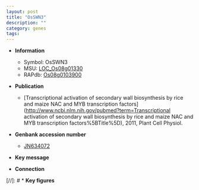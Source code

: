 ```yaml
---
layout: post
title: "OsSWN3"
description: ""
category: genes
tags: 
---
```


* **Information**  
    + Symbol: OsSWN3  
    + MSU: [LOC_Os08g01330](http://rice.uga.edu/cgi-bin/ORF_infopage.cgi?orf=LOC_Os08g01330)  
    + RAPdb: [Os08g0103900](https://rapdb.dna.affrc.go.jp/locus/?name=Os08g0103900)  

* **Publication**  
    + [Transcriptional activation of secondary wall biosynthesis by rice and maize NAC and MYB transcription factors](http://www.ncbi.nlm.nih.gov/pubmed?term=Transcriptional activation of secondary wall biosynthesis by rice and maize NAC and MYB transcription factors%5BTitle%5D), 2011, Plant Cell Physiol.

* **Genbank accession number**  
    + [JN634072](http://www.ncbi.nlm.nih.gov/nuccore/JN634072)

* **Key message**  

* **Connection**  

[//]: # * **Key figures**  


